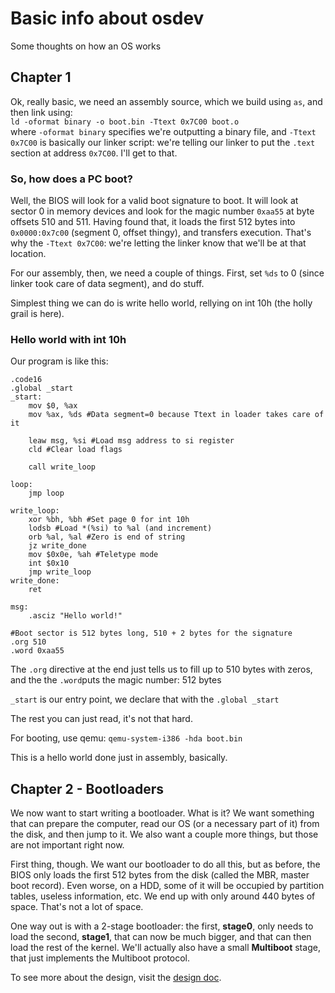 # Basic info about osdev

Some thoughts on how an OS works

## Chapter 1
Ok, really basic, we need an assembly source, which we build using ``as``, and then link using:\
```ld -oformat binary -o boot.bin -Ttext 0x7C00 boot.o```\
where ``-oformat binary`` specifies we're outputting a binary file, and ``-Ttext 0x7C00`` is basically our linker script: we're telling our linker to put the ``.text`` section at address ``0x7C00``. I'll get to that.

### So, how does a PC boot?
Well, the BIOS will look for a valid boot signature to boot. It will look at sector 0 in memory devices and look for the magic number ``0xaa55`` at byte offsets 510 and 511. Having found that, it loads the first 512 bytes into ``0x0000:0x7c00`` (segment 0, offset thingy), and transfers execution. That's why the ``-Ttext 0x7C00``: we're letting the linker know that we'll be at that location.

For our assembly, then, we need a couple of things. First, set ``%ds`` to 0 (since linker took care of data segment), and do stuff.

Simplest thing we can do is write hello world, rellying on int 10h (the holly grail is here).

### Hello world with int 10h
Our program is like this:


```assembly
.code16
.global _start
_start:
    mov $0, %ax
    mov %ax, %ds #Data segment=0 because Ttext in loader takes care of it

    leaw msg, %si #Load msg address to si register
    cld #Clear load flags

    call write_loop

loop:
    jmp loop

write_loop:
    xor %bh, %bh #Set page 0 for int 10h
    lodsb #Load *(%si) to %al (and increment)
    orb %al, %al #Zero is end of string
    jz write_done
    mov $0x0e, %ah #Teletype mode
    int $0x10
    jmp write_loop
write_done:
    ret

msg:
    .asciz "Hello world!"

#Boot sector is 512 bytes long, 510 + 2 bytes for the signature
.org 510
.word 0xaa55
```

The ``.org`` directive at the end just tells us to fill up to 510 bytes with zeros, and the the ``.word``puts the magic number: 512 bytes

``_start`` is our entry point, we declare that with the ``.global _start``

The rest you can just read, it's not that hard.

For booting, use qemu: ``qemu-system-i386 -hda boot.bin``

This is a hello world done just in assembly, basically.

## Chapter 2 - Bootloaders
We now want to start writing a bootloader. What is it? We want something that can prepare the computer, read our OS (or a necessary part of it) from the disk, and then jump to it. We also want a couple more things, but those are not important right now.

First thing, though. We want our bootloader to do all this, but as before, the BIOS only loads the first 512 bytes from the disk (called the MBR, master boot record). Even worse, on a HDD, some of it will be occupied by partition tables, useless information, etc. We end up with only around 440 bytes of space. That's not a lot of space.

One way out is with a 2-stage bootloader: the first, **stage0**, only needs to load the second, **stage1**, that can now be much bigger, and that can then load the rest of the kernel. We'll actually also have a small **Multiboot** stage, that just implements the Multiboot protocol.

To see more about the design, visit the [design doc](bootloader/README.md).